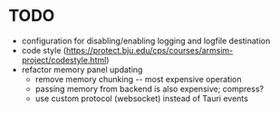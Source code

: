 # TODO

- configuration for disabling/enabling logging and logfile destination
- code style (https://protect.bju.edu/cps/courses/armsim-project/codestyle.html)
- refactor memory panel updating
  - remove memory chunking -- most expensive operation
  - passing memory from backend is also expensive; compress?
  - use custom protocol (websocket) instead of Tauri events